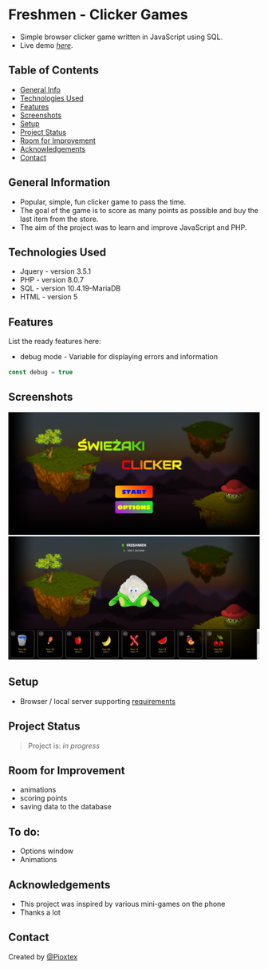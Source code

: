 # Freshmen - Clicker Games
- Simple browser clicker game written in JavaScript using SQL.
- Live demo [_here_](https://pioxtex.github.io/Freshmen_Clicker/).


## Table of Contents
* [General Info](#general-information)
* [Technologies Used](#technologies-used)
* [Features](#features)
* [Screenshots](#screenshots)
* [Setup](#setup)
* [Project Status](#project-status)
* [Room for Improvement](#room-for-improvement)
* [Acknowledgements](#acknowledgements)
* [Contact](#contact)
<!-- * [License](#license) -->


## General Information
- Popular, simple, fun clicker game to pass the time.
- The goal of the game is to score as many points as possible and buy the last item from the store.
- The aim of the project was to learn and improve JavaScript and PHP.


## Technologies Used
- Jquery - version 3.5.1
- PHP - version 8.0.7
- SQL - version 10.4.19-MariaDB
- HTML - version 5


## Features
List the ready features here:
- debug mode - Variable for displaying errors and information
```js
const debug = true
```


## Screenshots
![Menu screenshot](./img/screenshots/screenshot1.png)
![Game screenshot](./img/screenshots/screenshot2.png)


## Setup
- Browser / local server supporting [requirements](#technologies-used)


## Project Status
> Project is: _in progress_


## Room for Improvement
- animations
- scoring points
- saving data to the database


## To do:
- Options window
- Animations


## Acknowledgements
- This project was inspired by various mini-games on the phone
- Thanks a lot


## Contact
Created by [@Pioxtex](#)


<!-- Optional -->
<!-- ## License -->
<!-- This project is open source and available under the [... License](). -->

<!-- You don't have to include all sections - just the one's relevant to your project -->
